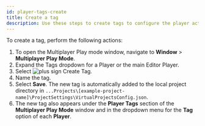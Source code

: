 ```yaml
---
id: player-tags-create
title: Create a tag
description: Use these steps to create tags to configure the player actions in Multiplayer Play Mode.
---
```


To create a tag, perform the following actions:

1. To open the Multiplayer Play mode window, navigate to **Window** > **Multiplayer Play Mode**.
2. Expand the Tags dropdown for a Player or the main Editor Player.
3. Select ![plus sign](/img/add.png) Create Tag.
4. Name the tag.
5. Select **Save**. The new tag is automatically added to the local project directory in `...Projects\[example-project-name]\ProjectSettings\VirtualProjectsConfig.json`.
6. The new tag also appears under the **Player Tags** section of the **Multiplayer Play Mode** window and in the dropdown menu for the **Tag** option of each **Player**.
